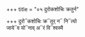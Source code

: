 +++
title = "०५ दुरोकशोचिः क्रतुर्न"

+++
दुरो᳓कशोचिः क्र᳓तुर् न᳓ नि᳓त्यो  
जाये᳓व यो᳓नाव् अ᳓रं वि᳓श्वस्मै